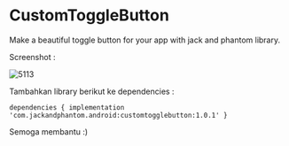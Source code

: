 # CustomToggleButton

Make a beautiful toggle button for your app with jack and phantom library.

Screenshot : 

![5113](https://user-images.githubusercontent.com/41144988/81214479-1aab7500-9002-11ea-8f4f-b2536d23e7c3.jpg)

Tambahkan library berikut ke dependencies :

`dependencies {
implementation 'com.jackandphantom.android:customtogglebutton:1.0.1'
}`


Semoga membantu :)

